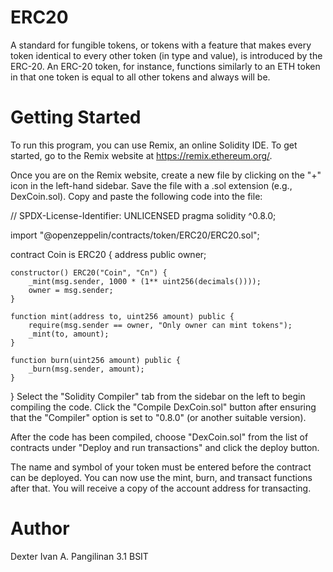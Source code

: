 # ERC20
A standard for fungible tokens, or tokens with a feature that makes every token identical to every other token (in type and value), is introduced by the ERC-20. An ERC-20 token, for instance, functions similarly to an ETH token in that one token is equal to all other tokens and always will be.

# Getting Started
To run this program, you can use Remix, an online Solidity IDE. To get started, go to the Remix website at https://remix.ethereum.org/.

Once you are on the Remix website, create a new file by clicking on the "+" icon in the left-hand sidebar. Save the file with a .sol extension (e.g., DexCoin.sol). Copy and paste the following code into the file:

// SPDX-License-Identifier: UNLICENSED
pragma solidity ^0.8.0;

import "@openzeppelin/contracts/token/ERC20/ERC20.sol";

contract Coin is ERC20 {
    address public owner;

    constructor() ERC20("Coin", "Cn") {
        _mint(msg.sender, 1000 * (1** uint256(decimals())));
        owner = msg.sender;
    }

    function mint(address to, uint256 amount) public {
        require(msg.sender == owner, "Only owner can mint tokens");
        _mint(to, amount);
    }

    function burn(uint256 amount) public {
        _burn(msg.sender, amount);
    }
}
Select the "Solidity Compiler" tab from the sidebar on the left to begin compiling the code. Click the "Compile DexCoin.sol" button after ensuring that the "Compiler" option is set to "0.8.0" (or another suitable version).

After the code has been compiled, choose "DexCoin.sol" from the list of contracts under "Deploy and run transactions" and click the deploy button.

The name and symbol of your token must be entered before the contract can be deployed. You can now use the mint, burn, and transact functions after that. You will receive a copy of the account address for transacting.

# Author
Dexter Ivan A. Pangilinan 3.1 BSIT
